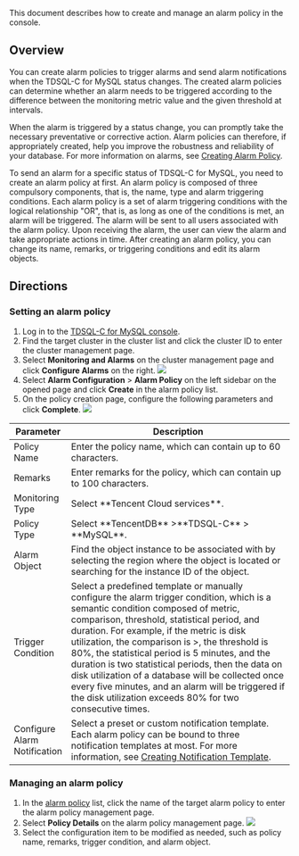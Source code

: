 This document describes how to create and manage an alarm policy in the console.

## Overview
You can create alarm policies to trigger alarms and send alarm notifications when the TDSQL-C for MySQL status changes. The created alarm policies can determine whether an alarm needs to be triggered according to the difference between the monitoring metric value and the given threshold at intervals.

When the alarm is triggered by a status change, you can promptly take the necessary preventative or corrective action. Alarm policies can therefore, if appropriately created, help you improve the robustness and reliability of your database. For more information on alarms, see [Creating Alarm Policy](https://intl.cloud.tencent.com/document/product/248/38916).

To send an alarm for a specific status of TDSQL-C for MySQL, you need to create an alarm policy at first. An alarm policy is composed of three compulsory components, that is, the name, type and alarm triggering conditions. Each alarm policy is a set of alarm triggering conditions with the logical relationship "OR", that is, as long as one of the conditions is met, an alarm will be triggered. The alarm will be sent to all users associated with the alarm policy. Upon receiving the alarm, the user can view the alarm and take appropriate actions in time. After creating an alarm policy, you can change its name, remarks, or triggering conditions and edit its alarm objects.

## Directions
### Setting an alarm policy
1. Log in to the [TDSQL-C for MySQL console](https://console.cloud.tencent.com/cynosdb).
2. Find the target cluster in the cluster list and click the cluster ID to enter the cluster management page.
3. Select **Monitoring and Alarms** on the cluster management page and click **Configure Alarms** on the right.
![](https://staticintl.cloudcachetci.com/yehe/backend-news/L8TD899_6.png)
4. Select **Alarm Configuration** > **Alarm Policy** on the left sidebar on the opened page and click **Create** in the alarm policy list.
5. On the policy creation page, configure the following parameters and click **Complete**.
![](https://staticintl.cloudcachetci.com/yehe/backend-news/ZQEV803_7.png)
<table>
<thead><tr><th width=10%>Parameter</th><th>Description</th></tr></thead>
<tbody><tr>
<td>Policy Name</td>
<td>Enter the policy name, which can contain up to 60 characters.</td></tr>
<tr>
<td>Remarks</td>
<td>Enter remarks for the policy, which can contain up to 100 characters.</td></tr>
<tr>
<td>Monitoring Type</td>
<td>Select **Tencent Cloud services**.</td></tr>
<tr>
<td>Policy Type</td>
<td>Select **TencentDB** >**TDSQL-C** > **MySQL**.</td></tr>
<tr>
<td>Alarm Object</td>
<td>Find the object instance to be associated with by selecting the region where the object is located or searching for the instance ID of the object.</td></tr>
<tr>
<td>Trigger Condition</td>
<td>Select a predefined template or manually configure the alarm trigger condition, which is a semantic condition composed of metric, comparison, threshold, statistical period, and duration. For example, if the metric is disk utilization, the comparison is &gt;, the threshold is 80%, the statistical period is 5 minutes, and the duration is two statistical periods, then the data on disk utilization of a database will be collected once every five minutes, and an alarm will be triggered if the disk utilization exceeds 80% for two consecutive times.</td></tr>
<tr>
<td>Configure Alarm Notification</td>
<td>Select a preset or custom notification template. Each alarm policy can be bound to three notification templates at most. For more information, see <a href="https://intl.cloud.tencent.com/document/product/248/38922">Creating Notification Template</a>.</td></tr>
</tbody></table>


### Managing an alarm policy
1. In the [alarm policy](https://console.cloud.tencent.com/monitor/alarm2/policy) list, click the name of the target alarm policy to enter the alarm policy management page.
2. Select **Policy Details** on the alarm policy management page.
![](https://staticintl.cloudcachetci.com/yehe/backend-news/8MeX001_8.png)
3. Select the configuration item to be modified as needed, such as policy name, remarks, trigger condition, and alarm object.
